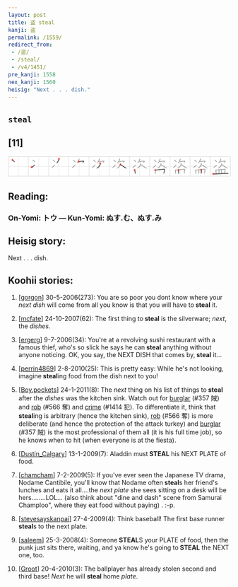 ```yaml
---
layout: post
title: 盗 steal
kanji: 盗
permalink: /1559/
redirect_from:
 - /盗/
 - /steal/
 - /v4/1451/
pre_kanji: 1558
nex_kanji: 1560
heisig: "Next . . . dish."
---
```


## `steal`

## [11]

<div class="stroke"><img src="../images/E79B97.png" /></div>

## Reading:

### On-Yomi: トウ &mdash; Kun-Yomi: ぬす.む、ぬす.み

## Heisig story:

Next . . . dish.

## Koohii stories:

1) [<a href="http://kanji.koohii.com/profile/gorgon">gorgon</a>] 30-5-2006(273): You are so poor you dont know where your <em>next dish</em> will come from all you know is that you will have to<strong> steal</strong> it.

2) [<a href="http://kanji.koohii.com/profile/mcfate">mcfate</a>] 24-10-2007(62): The first thing to<strong> steal</strong> is the silverware; <em>next</em>, the <em>dishes</em>.

3) [<a href="http://kanji.koohii.com/profile/ergerg">ergerg</a>] 9-7-2006(34): You&#039;re at a revolving sushi restaurant with a famous thief, who&#039;s so slick he says he can<strong> steal</strong> anything without anyone noticing. OK, you say, the NEXT DISH that comes by,<strong> steal</strong> it...

4) [<a href="http://kanji.koohii.com/profile/perrin4869">perrin4869</a>] 2-8-2010(25): This is pretty easy: While he&#039;s not looking, imagine<strong> steal</strong>ing food from the dish next to you!

5) [<a href="http://kanji.koohii.com/profile/Boy.pockets">Boy.pockets</a>] 24-1-2011(8): The <em>next</em> thing on his list of things to<strong> steal</strong> after the <em>dishes</em> was the kitchen sink. Watch out for <a href="../v4/357">burglar</a> (#357 賊) and <a href="../v4/566">rob</a> (#566 奪) and <a href="../v4/1414">crime</a> (#1414 犯). To differentiate it, think that<strong> steal</strong>ing is arbitrary (hence the kitchen sink), <a href="../v4/566">rob</a> (#566 奪) is more deliberate (and hence the protection of the attack turkey) and <a href="../v4/357">burglar</a> (#357 賊) is the most professional of them all (it is his full time job), so he knows when to hit (when everyone is at the fiesta).

6) [<a href="http://kanji.koohii.com/profile/Dustin_Calgary">Dustin_Calgary</a>] 13-1-2009(7): Aladdin must<strong> STEAL</strong> his NEXT PLATE of food.

7) [<a href="http://kanji.koohii.com/profile/chamcham">chamcham</a>] 7-2-2009(5): If you&#039;ve ever seen the Japanese TV drama, Nodame Cantibile, you&#039;ll know that Nodame often<strong> steal</strong>s her friend&#039;s lunches and eats it all....the <em>next plate</em> she sees sitting on a desk will be hers........LOL... (also think about &quot;dine and dash&quot; scene from Samurai Champloo&quot;, where they eat food without paying) . :-p.

8) [<a href="http://kanji.koohii.com/profile/stevesayskanpai">stevesayskanpai</a>] 27-4-2009(4): Think baseball! The first base runner<strong> steal</strong>s to the next plate.

9) [<a href="http://kanji.koohii.com/profile/saleem">saleem</a>] 25-3-2008(4): Someone<strong> STEAL</strong>S your PLATE of food, then the punk just sits there, waiting, and ya know he&#039;s going to<strong> STEAL</strong> the NEXT one, too.

10) [<a href="http://kanji.koohii.com/profile/Groot">Groot</a>] 20-4-2010(3): The ballplayer has already stolen second and third base! <em>Next</em> he will <strong>steal</strong> home <em>plate</em>.
